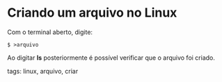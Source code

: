 # Criando um arquivo no Linux

Com o terminal aberto, digite:

```
$ >arquivo
```

Ao digitar **ls** posteriormente é possível verificar que o arquivo foi criado.

tags: linux, arquivo, criar